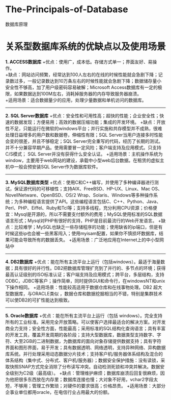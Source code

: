# The-Principals-of-Database
数据库原理

关系型数据库系统的优缺点以及使用场景
===================================
____1. ACCESS数据库____
+优点：使用广，成本低。存储方式单一；界面友好、易操作。  
+缺点：网站访问频繁，经常达到100人左右的在线的时候性能就会急剧下降；记录数过多，一般记录数达到10万条左右的时候性能就会急剧下降；数据储存量小安全性不够高，加了用户级密码容易破解；Microsoft Access数据库有一定的极限，如果数据达到100M左右，消耗掉服务器的内存导致服务器崩溃。  
+适用场景：适合数据量少的应用，处理少量数据和单机访问的数据库。     
***************************************
____2. SQL Server数据库____
+优点：安全性和可用性高；超快的性能；企业安全性；快速的数据发现；方便易用；高效的数据压缩功能；集成的开发环境。
+缺点：开放性不足，只能运行在微软的windows平台；并行实施和共存模型并不成熟，很难处理日益增多的用户数和数据卷，伸缩性有限；SQL Server当用户连接多时性能会变的很差，并且不够稳定；SQL Server完全重写的代码，经历了长期的测试。并不十分兼容早期产品。使用需要冒一定风险；客户端支持及应用模式。只支持C/S模式； SQL Server并没有获得什么安全认证。
+适用场景：主机操作系统为window，主要用于web网站的建设，承载中小型web后台数据。在租赁的虚拟主机中一般会预安装SQL Server作为数据库软件。
**************************************
____3. MySQL数据库类型____
+优点：使用C和C++编写，并使用了多种编译器进行测试，保证源代码的可移植性；支持AIX、FreeBSD、HP-UX、Linux、Mac OS、NovellNetware、OpenBSD、OS/2 Wrap、Solaris、Windows等多种操作系统；为多种编程语言提供了API。这些编程语言包括C、C++、Python、Java、Perl、PHP、Eiffel、Ruby和Tcl等；支持多线程，充分利用CPU资源；价格便宜：Mysql是开源的，所以不需要支付额外的费用；MySQL使用标准的SQL数据语言形式；Mysql对PHP有很好的支持，PHP是目前最流行的Web开发语言。
+缺点：比较难学；MySQL也缺乏一些存储程序的功能；使用缺省的ip端口，但是有时候这些ip也会被一些黑客闯入；使用myisam配置，如果你不慎损坏数据库，结果可能会导致所有的数据丢失。
+适用场景：广泛地应用在Internet上的中小型网站中
**************************************
____4. DB2数据库____
+优点：能在所有主流平台上运行（包括windows）。最适于海量数据；具有很好的并行性。DB2把数据库管理扩充到了并行的、多节点的环境；获得最高认证级别的ISO标准认证；客户端支持及应用模式；跨平台，多层结构，支持ODBC，JDBC等客户；操作简单，同时提供GUI和命令行，在windowsNT和unix下操作相同。
+适用场景：性能较高适用于数据仓库和在线事物处理。DB2 超大型数据库，与ORACLE类似 ，数据仓库和数据挖掘相当的不错，特别是集群技术可以使DB2的可扩性能达到极致。
**************************************
____5. Oracle数据库____
+优点：能在所有主流平台上运行（包括 windows）。完全支持所有的工业标准。采用完全开放策略。可以使客户选择最适合的解决方案。对开发商全力支持；安全性方面，性能最高；采用标准的SQL结构化查询语言；具有丰富的开发工具，覆盖开发周期的各阶段；支持大型数据库，数据类型支持数字、字符、大至2GB的二进制数据，为数据库的面向对象存储提供数据支持；具有字符界面和图形界面，易于开发；具有数据透明、网络透明，支持异种网络、异构数据库系统。并行处理采用动态数据分片技术；支持客户机/服务器体系结构及混合的体系结构（集中式、分布式、客户机/服务器）；数据安全保护措施：没有读锁，采取快照SNAP方式完全消除了分布读写冲突。自动检测死锁和冲突并解决。数据安全级别为C2级（最高级）。
+缺点：管理维护麻烦；数据库崩溃后回复很麻烦，因为他把很多东西放在内存里；数据库连接也慢；大对象不好用，vchar2字段太短，不够用；管理工作繁琐；对硬件的要求很高；价格昂贵。
+适用场景：大部分企事业单位都用oracle，在电信行业占用最大的份额。
